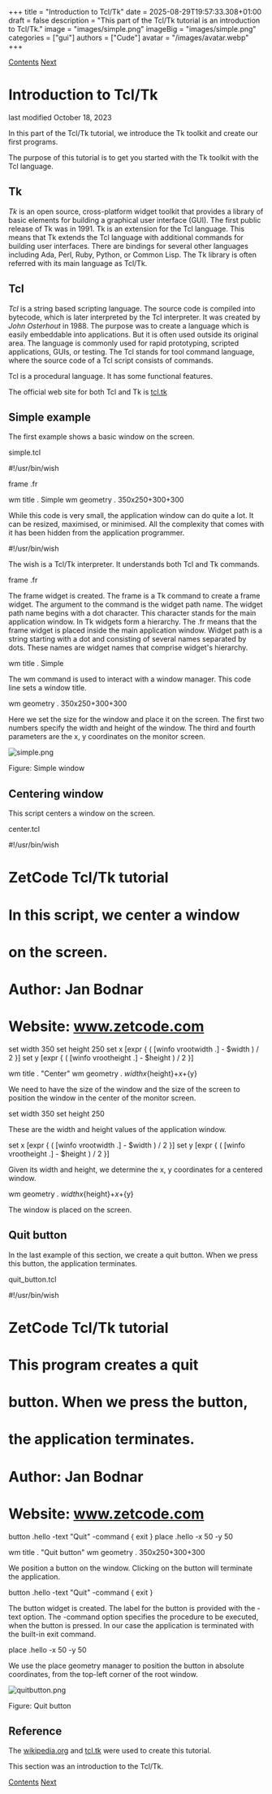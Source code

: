 +++
title = "Introduction to Tcl/Tk"
date = 2025-08-29T19:57:33.308+01:00
draft = false
description = "This part of the Tcl/Tk tutorial is an introduction to Tcl/Tk."
image = "images/simple.png"
imageBig = "images/simple.png"
categories = ["gui"]
authors = ["Cude"]
avatar = "/images/avatar.webp"
+++

[Contents](..)
[Next](../layout/)

# Introduction to Tcl/Tk

last modified October 18, 2023

In this part of the Tcl/Tk tutorial, we introduce the Tk toolkit and
create our first programs.

The purpose of this tutorial is to get you started with the Tk toolkit with the
Tcl language. 

## Tk

*Tk* is an open source, cross-platform widget toolkit that provides a
library of basic elements for building a graphical user interface (GUI). The
first public release of Tk was in 1991. Tk is an extension for the Tcl language.
This means that Tk extends the Tcl language with additional commands for
building user interfaces. There are bindings for several other languages
including Ada, Perl, Ruby, Python, or Common Lisp. The Tk library is often
referred with its main language as Tcl/Tk.

## Tcl

 
 
 
*Tcl* is a string based scripting language. The source code is compiled into 
bytecode, which is later interpreted by the Tcl interpreter. It was created by 
*John Osterhout* in 1988. The purpose was to create a language which is 
easily embeddable into applications. But it is often used outside its original 
area. The language  is commonly used for rapid prototyping, scripted applications, 
GUIs, or testing. The Tcl stands for tool command language, where
the source code of a Tcl script consists of commands. 

 
 
 
Tcl is a procedural language. It has some functional features. 
 

 
The official web site for both Tcl and Tk is [tcl.tk](http://tcl.tk) 

 

## Simple example

The first example shows a basic window on the screen. 

simple.tcl
  

#!/usr/bin/wish

frame .fr

wm title . Simple
wm geometry . 350x250+300+300

While this code is very small, the application window can do quite a lot. It can
be resized, maximised, or minimised. All the complexity that comes with it has
been hidden from the application programmer. 

#!/usr/bin/wish

The wish is a Tcl/Tk interpreter. It understands both
Tcl and Tk commands. 

frame .fr   

The frame widget is created. The frame is a Tk command to 
create a frame widget. The argument to the command is the widget path name.
The widget path name begins with a dot character. This character stands for
the main application window. In Tk widgets form a hierarchy. The .fr
means that the frame widget is placed inside the main application window.
Widget path is a string starting with a dot and consisting of several names 
separated by dots. These names are widget names that comprise widget's hierarchy.

wm title . Simple

The wm command is used to interact with a window manager. 
This code line sets a window title.

wm geometry . 350x250+300+300

Here we set the size for the window and place it on the screen. The
first two numbers specify the width and height of the window. The third
and fourth parameters are the x, y coordinates on the monitor screen.

![simple.png](images/simple.png)

Figure: Simple window

## Centering window

This script centers a window on the screen. 

center.tcl
  

#!/usr/bin/wish

# ZetCode Tcl/Tk tutorial
#
# In this script, we center a window
# on the screen.
#
# Author: Jan Bodnar
# Website: www.zetcode.com

set width 350
set height 250
set x [expr { ( [winfo vrootwidth  .] - $width  ) / 2 }]
set y [expr { ( [winfo vrootheight .] - $height ) / 2 }]

wm title . "Center" 
wm geometry . ${width}x${height}+${x}+${y}

We need to have the size of the window and the size of the screen 
to position the window in the center of the monitor screen. 

set width 350
set height 250

These are the width and height values of the application window.

set x [expr { ( [winfo vrootwidth  .] - $width  ) / 2 }]
set y [expr { ( [winfo vrootheight .] - $height ) / 2 }]

Given its width and height, we determine the x, y 
coordinates for a centered window.

wm geometry . ${width}x${height}+${x}+${y}

The window is placed on the screen.

## Quit button

In the last example of this section, we create a quit button. 
When we press this button, the application terminates. 

quit_button.tcl
  

#!/usr/bin/wish

# ZetCode Tcl/Tk tutorial
#
# This program creates a quit
# button. When we press the button,
# the application terminates. 
#
# Author: Jan Bodnar
# Website: www.zetcode.com

button .hello -text "Quit" -command { exit }
place .hello -x 50 -y 50 

wm title . "Quit button" 
wm geometry . 350x250+300+300

We position a button on the window. Clicking on the button will
terminate the application.

button .hello -text "Quit" -command { exit }

The button widget is created. The label for the button
is provided with the -text option. The -command 
option specifies the procedure to be executed, when the button is pressed. 
In our case the application is terminated with the built-in exit command. 

place .hello -x 50 -y 50 

We use the place geometry manager to position the button
in absolute coordinates, from the top-left corner of the root window.

![quitbutton.png](images/quitbutton.png)

Figure: Quit button

## Reference

The [wikipedia.org](http://wikipedia.org) and [tcl.tk](http://tcl.tk)
were used to create this tutorial.

This section was an introduction to the Tcl/Tk.

[Contents](..) 
[Next](../layout/)